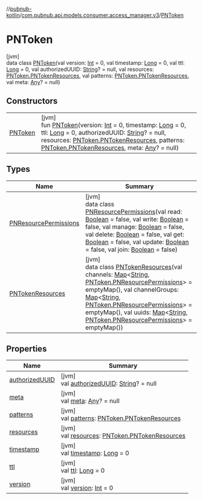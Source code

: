 //[pubnub-kotlin](../../../index.md)/[com.pubnub.api.models.consumer.access_manager.v3](../index.md)/[PNToken](index.md)

# PNToken

[jvm]\
data class [PNToken](index.md)(val version: [Int](https://kotlinlang.org/api/latest/jvm/stdlib/kotlin/-int/index.html) = 0, val timestamp: [Long](https://kotlinlang.org/api/latest/jvm/stdlib/kotlin/-long/index.html) = 0, val ttl: [Long](https://kotlinlang.org/api/latest/jvm/stdlib/kotlin/-long/index.html) = 0, val authorizedUUID: [String](https://kotlinlang.org/api/latest/jvm/stdlib/kotlin/-string/index.html)? = null, val resources: [PNToken.PNTokenResources](-p-n-token-resources/index.md), val patterns: [PNToken.PNTokenResources](-p-n-token-resources/index.md), val meta: [Any](https://kotlinlang.org/api/latest/jvm/stdlib/kotlin/-any/index.html)? = null)

## Constructors

| | |
|---|---|
| [PNToken](-p-n-token.md) | [jvm]<br>fun [PNToken](-p-n-token.md)(version: [Int](https://kotlinlang.org/api/latest/jvm/stdlib/kotlin/-int/index.html) = 0, timestamp: [Long](https://kotlinlang.org/api/latest/jvm/stdlib/kotlin/-long/index.html) = 0, ttl: [Long](https://kotlinlang.org/api/latest/jvm/stdlib/kotlin/-long/index.html) = 0, authorizedUUID: [String](https://kotlinlang.org/api/latest/jvm/stdlib/kotlin/-string/index.html)? = null, resources: [PNToken.PNTokenResources](-p-n-token-resources/index.md), patterns: [PNToken.PNTokenResources](-p-n-token-resources/index.md), meta: [Any](https://kotlinlang.org/api/latest/jvm/stdlib/kotlin/-any/index.html)? = null) |

## Types

| Name | Summary |
|---|---|
| [PNResourcePermissions](-p-n-resource-permissions/index.md) | [jvm]<br>data class [PNResourcePermissions](-p-n-resource-permissions/index.md)(val read: [Boolean](https://kotlinlang.org/api/latest/jvm/stdlib/kotlin/-boolean/index.html) = false, val write: [Boolean](https://kotlinlang.org/api/latest/jvm/stdlib/kotlin/-boolean/index.html) = false, val manage: [Boolean](https://kotlinlang.org/api/latest/jvm/stdlib/kotlin/-boolean/index.html) = false, val delete: [Boolean](https://kotlinlang.org/api/latest/jvm/stdlib/kotlin/-boolean/index.html) = false, val get: [Boolean](https://kotlinlang.org/api/latest/jvm/stdlib/kotlin/-boolean/index.html) = false, val update: [Boolean](https://kotlinlang.org/api/latest/jvm/stdlib/kotlin/-boolean/index.html) = false, val join: [Boolean](https://kotlinlang.org/api/latest/jvm/stdlib/kotlin/-boolean/index.html) = false) |
| [PNTokenResources](-p-n-token-resources/index.md) | [jvm]<br>data class [PNTokenResources](-p-n-token-resources/index.md)(val channels: [Map](https://kotlinlang.org/api/latest/jvm/stdlib/kotlin.collections/-map/index.html)&lt;[String](https://kotlinlang.org/api/latest/jvm/stdlib/kotlin/-string/index.html), [PNToken.PNResourcePermissions](-p-n-resource-permissions/index.md)&gt; = emptyMap(), val channelGroups: [Map](https://kotlinlang.org/api/latest/jvm/stdlib/kotlin.collections/-map/index.html)&lt;[String](https://kotlinlang.org/api/latest/jvm/stdlib/kotlin/-string/index.html), [PNToken.PNResourcePermissions](-p-n-resource-permissions/index.md)&gt; = emptyMap(), val uuids: [Map](https://kotlinlang.org/api/latest/jvm/stdlib/kotlin.collections/-map/index.html)&lt;[String](https://kotlinlang.org/api/latest/jvm/stdlib/kotlin/-string/index.html), [PNToken.PNResourcePermissions](-p-n-resource-permissions/index.md)&gt; = emptyMap()) |

## Properties

| Name | Summary |
|---|---|
| [authorizedUUID](authorized-u-u-i-d.md) | [jvm]<br>val [authorizedUUID](authorized-u-u-i-d.md): [String](https://kotlinlang.org/api/latest/jvm/stdlib/kotlin/-string/index.html)? = null |
| [meta](meta.md) | [jvm]<br>val [meta](meta.md): [Any](https://kotlinlang.org/api/latest/jvm/stdlib/kotlin/-any/index.html)? = null |
| [patterns](patterns.md) | [jvm]<br>val [patterns](patterns.md): [PNToken.PNTokenResources](-p-n-token-resources/index.md) |
| [resources](resources.md) | [jvm]<br>val [resources](resources.md): [PNToken.PNTokenResources](-p-n-token-resources/index.md) |
| [timestamp](timestamp.md) | [jvm]<br>val [timestamp](timestamp.md): [Long](https://kotlinlang.org/api/latest/jvm/stdlib/kotlin/-long/index.html) = 0 |
| [ttl](ttl.md) | [jvm]<br>val [ttl](ttl.md): [Long](https://kotlinlang.org/api/latest/jvm/stdlib/kotlin/-long/index.html) = 0 |
| [version](version.md) | [jvm]<br>val [version](version.md): [Int](https://kotlinlang.org/api/latest/jvm/stdlib/kotlin/-int/index.html) = 0 |
